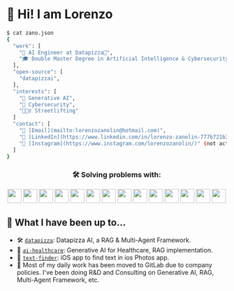 # 👋 Hi! I am Lorenzo

```bash
$ cat zano.json
{
  "work": [
    "🤖 AI Engineer at Datapizza🍕",
    "🎓 Double Master Degree in Artificial Intelligence & Cybersecurity"
  ],
  "open-source": [
    "datapizzai",
  ],
  "interests": [
    "🧠 Generative AI",
    "🔐 Cybersecurity",
    "🏋🏻‍♀️ Streetlifting"
  ]
  "contact": [
    "📧 [Email](mailto:lorenzozanolin@hotmail.com)",
    "💬 [LinkedIn](https://www.linkedin.com/in/lorenzo-zanolin-777b721b3/)",
    "📸 [Instagram](https://www.instagram.com/lorenzozanolin/)" (not active atm)
  ]
}
```

<h3 align="center">
🛠 Solving problems with:
</h3>

<p align="center">
<img height="32" width="32" src="https://cdn.simpleicons.org/python">
<img height="32" width="32" src="https://cdn.simpleicons.org/pytorch">
<img height="32" width="32" src="https://cdn.simpleicons.org/tensorflow">
<img height="32" width="32" src="https://cdn.simpleicons.org/c">
<img height="32" width="32" src="https://cdn.simpleicons.org/cplusplus">
<img height="32" width="32" src="https://cdn.simpleicons.org/haskell">
<img height="32" width="32" src="https://cdn.simpleicons.org/docker">
<img height="32" width="32" src="https://cdn.simpleicons.org/git">
<img height="32" width="32" src="https://cdn.simpleicons.org/mysql">
<img height="32" width="32" src="https://cdn.simpleicons.org/postgresql">
<img height="32" width="32" src="https://cdn.simpleicons.org/pandas">
<img height="32" width="32" src="https://cdn.simpleicons.org/redis">
<img height="32" width="32" src="https://cdn.simpleicons.org/fastapi">
<img height="32" width="32" src="https://cdn.simpleicons.org/pytest">
</p>


## 👾 What I have been up to...

* 🛠️ [`datapizza`](https://github.com/Datapizza/datapizzai_agents): Datapizza AI, a RAG & Multi-Agent Framework.
* 🧠 [`ai-healthcare`](https://github.com/lorenzozanolin/GenAI-HealthCare): Generative AI for Healthcare, RAG implementation.
* 📱 [`text-finder`](https://github.com/lorenzobazzana/TextFinder): iOS app to find text in ios Photos app.
* 📝 Most of my daily work has been moved to GitLab due to company policies. I've been doing R&D and Consulting on Generative AI, RAG, Multi-Agent Framework, etc.
